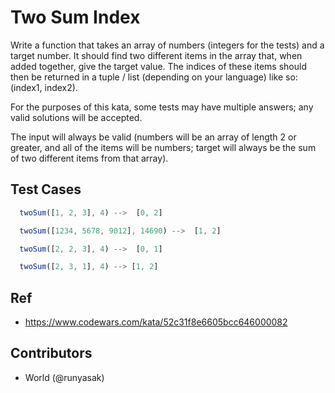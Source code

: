 # Two Sum Index

Write a function that takes an array of numbers (integers for the tests) and a target number. It should find two different items in the array that, when added together, give the target value. The indices of these items should then be returned in a tuple / list (depending on your language) like so: (index1, index2).

For the purposes of this kata, some tests may have multiple answers; any valid solutions will be accepted.

The input will always be valid (numbers will be an array of length 2 or greater, and all of the items will be numbers; target will always be the sum of two different items from that array).

## Test Cases

```js
  twoSum([1, 2, 3], 4) -->  [0, 2]
```

```js
  twoSum([1234, 5678, 9012], 14690) -->  [1, 2]
```

```js
  twoSum([2, 2, 3], 4) -->  [0, 1]
```

```js
  twoSum([2, 3, 1], 4) --> [1, 2]
```

## Ref

- https://www.codewars.com/kata/52c31f8e6605bcc646000082

## Contributors

- World (@runyasak)
